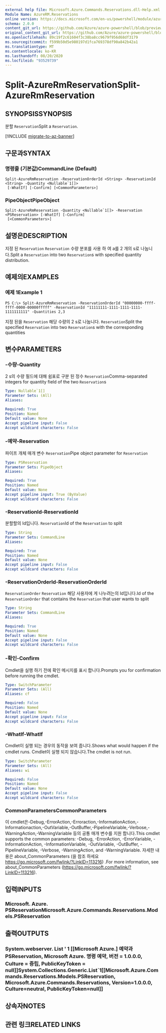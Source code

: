 ```yaml
---
external help file: Microsoft.Azure.Commands.Reservations.dll-Help.xml
Module Name: AzureRM.Reservations
online version: https://docs.microsoft.com/en-us/powershell/module/azurerm.reservations/split-azurermreservation
schema: 2.0.0
content_git_url: https://github.com/Azure/azure-powershell/blob/preview/src/ResourceManager/Reservations/Commands.Reservations/help/Split-AzureRmReservation.md
original_content_git_url: https://github.com/Azure/azure-powershell/blob/preview/src/ResourceManager/Reservations/Commands.Reservations/help/Split-AzureRmReservation.md
ms.openlocfilehash: 89c19f2c61604f3c38ba8cc9679f956d68df3179
ms.sourcegitcommit: f599b50d5e980197d1fca769378df90a842b42a1
ms.translationtype: MT
ms.contentlocale: ko-KR
ms.lasthandoff: 08/20/2020
ms.locfileid: "93529739"
---
```

# <span data-ttu-id="debdd-101">Split-AzureRmReservation</span><span class="sxs-lookup"><span data-stu-id="debdd-101">Split-AzureRmReservation</span></span>

## <span data-ttu-id="debdd-102">SYNOPSIS</span><span class="sxs-lookup"><span data-stu-id="debdd-102">SYNOPSIS</span></span>
<span data-ttu-id="debdd-103">분할 `Reservation`</span><span class="sxs-lookup"><span data-stu-id="debdd-103">Split a `Reservation`.</span></span>

[!INCLUDE [migrate-to-az-banner](../../includes/migrate-to-az-banner.md)]

## <span data-ttu-id="debdd-104">구문과</span><span class="sxs-lookup"><span data-stu-id="debdd-104">SYNTAX</span></span>

### <span data-ttu-id="debdd-105">명령줄 (기본값)</span><span class="sxs-lookup"><span data-stu-id="debdd-105">CommandLine (Default)</span></span>
```
Split-AzureRmReservation -ReservationOrderId <String> -ReservationId <String> -Quantity <Nullable`1[]>
 [-WhatIf] [-Confirm] [<CommonParameters>]
```

### <span data-ttu-id="debdd-106">PipeObject</span><span class="sxs-lookup"><span data-stu-id="debdd-106">PipeObject</span></span>
```
Split-AzureRmReservation -Quantity <Nullable`1[]> -Reservation <PSReservation> [-WhatIf] [-Confirm]
 [<CommonParameters>]
```

## <span data-ttu-id="debdd-107">설명은</span><span class="sxs-lookup"><span data-stu-id="debdd-107">DESCRIPTION</span></span>
<span data-ttu-id="debdd-108">지정 된 `Reservation` `Reservation` 수량 분포를 사용 하 여 a를 2 개의 s로 나눕니다.</span><span class="sxs-lookup"><span data-stu-id="debdd-108">Split a `Reservation` into two `Reservation`s with specified quantity distribution.</span></span>

## <span data-ttu-id="debdd-109">예제의</span><span class="sxs-lookup"><span data-stu-id="debdd-109">EXAMPLES</span></span>

### <span data-ttu-id="debdd-110">예제 1</span><span class="sxs-lookup"><span data-stu-id="debdd-110">Example 1</span></span>
```
PS C:\> Split-AzureRmReservation -ReservationOrderId "00000000-ffff-ffff-0000-00000fffff" -ReservationId "11111111-1111-1111-1111-1111111111" -Quantities 2,3
```

<span data-ttu-id="debdd-111">지정 된을 `Reservation` 해당 수량의 2 s로 나눕니다. `Reservation`</span><span class="sxs-lookup"><span data-stu-id="debdd-111">Split the specified `Reservation` into two `Reservation`s with the corresponding quantities</span></span>

## <span data-ttu-id="debdd-112">변수</span><span class="sxs-lookup"><span data-stu-id="debdd-112">PARAMETERS</span></span>

### <span data-ttu-id="debdd-113">-수량</span><span class="sxs-lookup"><span data-stu-id="debdd-113">-Quantity</span></span>
<span data-ttu-id="debdd-114">2 s의 수량 필드에 대해 쉼표로 구분 된 정수 `Reservation`</span><span class="sxs-lookup"><span data-stu-id="debdd-114">Comma-separated integers for quantity field of the two `Reservation`s</span></span>

```yaml
Type: Nullable`1[]
Parameter Sets: (All)
Aliases: 

Required: True
Position: Named
Default value: None
Accept pipeline input: False
Accept wildcard characters: False
```

### <span data-ttu-id="debdd-115">-예약</span><span class="sxs-lookup"><span data-stu-id="debdd-115">-Reservation</span></span>
<span data-ttu-id="debdd-116">파이프 개체 매개 변수 `Reservation`</span><span class="sxs-lookup"><span data-stu-id="debdd-116">Pipe object parameter for `Reservation`</span></span>

```yaml
Type: PSReservation
Parameter Sets: PipeObject
Aliases: 

Required: True
Position: Named
Default value: None
Accept pipeline input: True (ByValue)
Accept wildcard characters: False
```

### <span data-ttu-id="debdd-117">-ReservationId</span><span class="sxs-lookup"><span data-stu-id="debdd-117">-ReservationId</span></span>
<span data-ttu-id="debdd-118">분할할의 Id입니다. `Reservation`</span><span class="sxs-lookup"><span data-stu-id="debdd-118">Id of the `Reservation` to split</span></span>

```yaml
Type: String
Parameter Sets: CommandLine
Aliases: 

Required: True
Position: Named
Default value: None
Accept pipeline input: False
Accept wildcard characters: False
```

### <span data-ttu-id="debdd-119">-ReservationOrderId</span><span class="sxs-lookup"><span data-stu-id="debdd-119">-ReservationOrderId</span></span>
<span data-ttu-id="debdd-120">`ReservationOrder` `Reservation` 해당 사용자에 게 나누려는의 Id입니다.</span><span class="sxs-lookup"><span data-stu-id="debdd-120">Id of the `ReservationOrder` that contains the `Reservation` that user wants to split</span></span>

```yaml
Type: String
Parameter Sets: CommandLine
Aliases: 

Required: True
Position: Named
Default value: None
Accept pipeline input: False
Accept wildcard characters: False
```

### <span data-ttu-id="debdd-121">-확인</span><span class="sxs-lookup"><span data-stu-id="debdd-121">-Confirm</span></span>
<span data-ttu-id="debdd-122">Cmdlet을 실행 하기 전에 확인 메시지를 표시 합니다.</span><span class="sxs-lookup"><span data-stu-id="debdd-122">Prompts you for confirmation before running the cmdlet.</span></span>

```yaml
Type: SwitchParameter
Parameter Sets: (All)
Aliases: cf

Required: False
Position: Named
Default value: None
Accept pipeline input: False
Accept wildcard characters: False
```

### <span data-ttu-id="debdd-123">-WhatIf</span><span class="sxs-lookup"><span data-stu-id="debdd-123">-WhatIf</span></span>
<span data-ttu-id="debdd-124">Cmdlet이 실행 되는 경우의 동작을 보여 줍니다.</span><span class="sxs-lookup"><span data-stu-id="debdd-124">Shows what would happen if the cmdlet runs.</span></span> <span data-ttu-id="debdd-125">Cmdlet이 실행 되지 않습니다.</span><span class="sxs-lookup"><span data-stu-id="debdd-125">The cmdlet is not run.</span></span>

```yaml
Type: SwitchParameter
Parameter Sets: (All)
Aliases: wi

Required: False
Position: Named
Default value: None
Accept pipeline input: False
Accept wildcard characters: False
```

### <span data-ttu-id="debdd-126">CommonParameters</span><span class="sxs-lookup"><span data-stu-id="debdd-126">CommonParameters</span></span>
<span data-ttu-id="debdd-127">이 cmdlet은-Debug,-ErrorAction,-Erroraction,-InformationAction,-Informationaction,-OutVariable,-OutBuffer,-PipelineVariable,-Verbose,-WarningAction,-WarningVariable 등의 공통 매개 변수를 지원 합니다.</span><span class="sxs-lookup"><span data-stu-id="debdd-127">This cmdlet supports the common parameters: -Debug, -ErrorAction, -ErrorVariable, -InformationAction, -InformationVariable, -OutVariable, -OutBuffer, -PipelineVariable, -Verbose, -WarningAction, and -WarningVariable.</span></span> <span data-ttu-id="debdd-128">자세한 내용은 about_CommonParameters (을 참조 하세요 https://go.microsoft.com/fwlink/?LinkID=113216) .</span><span class="sxs-lookup"><span data-stu-id="debdd-128">For more information, see about_CommonParameters (https://go.microsoft.com/fwlink/?LinkID=113216).</span></span>

## <span data-ttu-id="debdd-129">입력</span><span class="sxs-lookup"><span data-stu-id="debdd-129">INPUTS</span></span>

### <span data-ttu-id="debdd-130">Microsoft. Azure. PSReservation</span><span class="sxs-lookup"><span data-stu-id="debdd-130">Microsoft.Azure.Commands.Reservations.Models.PSReservation</span></span>

## <span data-ttu-id="debdd-131">출력</span><span class="sxs-lookup"><span data-stu-id="debdd-131">OUTPUTS</span></span>

### <span data-ttu-id="debdd-132">System.webserver. List ' 1 [[Microsoft Azure.] 예약과 PSReservation, Microsoft Azure. 명령 예약, 버전 = 1.0.0.0, Culture = 중립, PublicKeyToken = null]]</span><span class="sxs-lookup"><span data-stu-id="debdd-132">System.Collections.Generic.List\`1[[Microsoft.Azure.Commands.Reservations.Models.PSReservation, Microsoft.Azure.Commands.Reservations, Version=1.0.0.0, Culture=neutral, PublicKeyToken=null]]</span></span>

## <span data-ttu-id="debdd-133">상속자</span><span class="sxs-lookup"><span data-stu-id="debdd-133">NOTES</span></span>

## <span data-ttu-id="debdd-134">관련 링크</span><span class="sxs-lookup"><span data-stu-id="debdd-134">RELATED LINKS</span></span>


